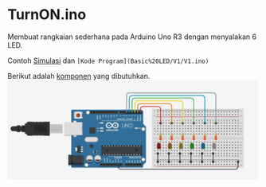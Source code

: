 # TurnON.ino
Membuat rangkaian sederhana pada Arduino Uno R3 dengan menyalakan 6 LED.

Contoh [Simulasi](https://www.tinkercad.com/things/e9bdLlC7P7e-basic-led-v1?sharecode=yS8nVPOOiQR4nX7Nx3PrUGA-vXN-IU0OGI5As3gvhWI) dan `[Kode Program](Basic%20LED/V1/V1.ino)`

Berikut adalah [komponen](/Basic%20LED/Components/V1.csv) yang dibutuhkan.
![](/Basic%20LED/TurnON.png)
